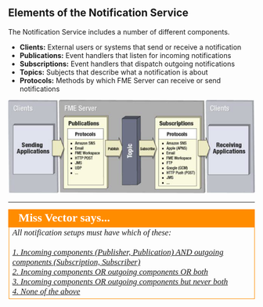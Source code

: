 ## Elements of the Notification Service ##

The Notification Service includes a number of different components.

- **Clients:** External users or systems that send or receive a notification
- **Publications:** Event handlers that listen for incoming notifications
- **Subscriptions:** Event handlers that dispatch outgoing notifications
- **Topics:** Subjects that describe what a notification is about
- **Protocols:** Methods by which FME Server can receive or send notifications

![](./Images/Img4.002.ElementsOfNotification.png)

---

<!--Person X Says Section-->

<table style="border-spacing: 0px">
<tr>
<td style="vertical-align:middle;background-color:darkorange;border: 2px solid darkorange">
<i class="fa fa-quote-left fa-lg fa-pull-left fa-fw" style="color:white;padding-right: 12px;vertical-align:text-top"></i>
<span style="color:white;font-size:x-large;font-weight: bold;font-family:serif">Miss Vector says...</span>
</td>
</tr>

<tr>
<td style="border: 1px solid darkorange">
<span style="font-family:serif; font-style:italic; font-size:larger">
All notification setups must have which of these:
<br><br><a href="http://52.73.3.37/fmedatastreaming/Manual/QAResponse2017.fmw?chapter=24&question=1&answer=1&DestDataset_TEXTLINE=C%3A%5CFMEOutput%5CQAResponse.html">1. Incoming components (Publisher, Publication) AND outgoing components (Subscription, Subscriber)</a>
<br><a href="http://52.73.3.37/fmedatastreaming/Manual/QAResponse2017.fmw?chapter=24&question=1&answer=2&DestDataset_TEXTLINE=C%3A%5CFMEOutput%5CQAResponse.html">2. Incoming components OR outgoing components OR both</a>
<br><a href="http://52.73.3.37/fmedatastreaming/Manual/QAResponse2017.fmw?chapter=24&question=1&answer=3&DestDataset_TEXTLINE=C%3A%5CFMEOutput%5CQAResponse.html">3. Incoming components OR outgoing components but never both</a>
<br><a href="http://52.73.3.37/fmedatastreaming/Manual/QAResponse2017.fmw?chapter=24&question=1&answer=4&DestDataset_TEXTLINE=C%3A%5CFMEOutput%5CQAResponse.html">4. None of the above</a>
</span>
</td>
</tr>
</table>
